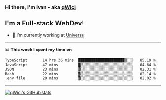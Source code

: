 ### Hi there, I'm Ivan - aka [qWici][website]

## I'm a Full-stack WebDev!
- 🔭 I’m currently working at [Universe][universe]

---

📊 **This week I spent my time on**
<!--START_SECTION:waka-->

```txt
TypeScript       14 hrs 36 mins  █████████████████████▒░░░   85.19 %
JavaScript       47 mins         █░░░░░░░░░░░░░░░░░░░░░░░░   04.64 %
JSON             23 mins         ▓░░░░░░░░░░░░░░░░░░░░░░░░   02.31 %
Bash             22 mins         ▓░░░░░░░░░░░░░░░░░░░░░░░░   02.14 %
.env file        20 mins         ▓░░░░░░░░░░░░░░░░░░░░░░░░   02.02 %
```

<!--END_SECTION:waka-->

---

[![qWici's GitHub stats](https://github-readme-stats.vercel.app/api?username=qWici)](https://github.com/qWici/github-readme-stats)

[website]: https://devkucher.com
[twitter]: https://twitter.com/KucherDev
[linkedin]: https://www.linkedin.com/in/ivankucher
[universe]: https://universeapps.limited
